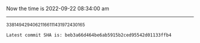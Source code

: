 Now the time is 2022-09-22 08:34:00 am

---

<small>33814942940621166111431972430165</small>

```txt
Latest commit SHA is: beb3a66d464be6ab5915b2ced95542d01133ffb4
```
